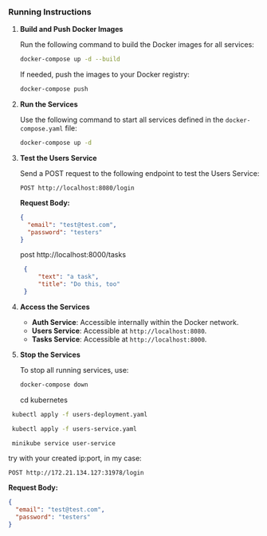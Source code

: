 ### Running Instructions

1. **Build and Push Docker Images**

   Run the following command to build the Docker images for all services:
   ```bash
   docker-compose up -d --build
   ```

   If needed, push the images to your Docker registry:
   ```bash
   docker-compose push
   ```

2. **Run the Services**

   Use the following command to start all services defined in the `docker-compose.yaml` file:
   ```bash
   docker-compose up -d
   ```

3. **Test the Users Service**

   Send a POST request to the following endpoint to test the Users Service:
   ```
   POST http://localhost:8080/login
   ```
   **Request Body:**
   ```json
   {
     "email": "test@test.com",
     "password": "testers"
   }
   ```



   post http://localhost:8000/tasks
   ```json
    {
        "text": "a task",
        "title": "Do this, too"
    }
   ```

4. **Access the Services**

   - **Auth Service**: Accessible internally within the Docker network.
   - **Users Service**: Accessible at `http://localhost:8080`.
   - **Tasks Service**: Accessible at `http://localhost:8000`.

5. **Stop the Services**

   To stop all running services, use:
   ```bash
   docker-compose down
   ```




   cd kubernetes
  ```bash
   kubectl apply -f users-deployment.yaml
   ```

  ```bash
   kubectl apply -f users-service.yaml
   ```

  ```bash
   minikube service user-service
   ```


   try with your created ip:port, in my case:
   
   ```
   POST http://172.21.134.127:31978/login
   ```
   **Request Body:**
   ```json
   {
     "email": "test@test.com",
     "password": "testers"
   }
   ```